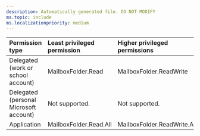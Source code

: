 ```yaml
---
description: Automatically generated file. DO NOT MODIFY
ms.topic: include
ms.localizationpriority: medium
---
```


|Permission type|Least privileged permission|Higher privileged permissions|
|:---|:---|:---|
|Delegated (work or school account)|MailboxFolder.Read|MailboxFolder.ReadWrite|
|Delegated (personal Microsoft account)|Not supported.|Not supported.|
|Application|MailboxFolder.Read.All|MailboxFolder.ReadWrite.All|
